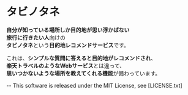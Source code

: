 
# タビノタネ

**自分が知っている場所しか目的地が思い浮かばない**  
**旅行に行きたい人**向けの  
**タビノタネ**という**目的地レコメンドサービス**です。  

これは、**シンプルな質問に答えると目的地がレコメンドされ**、   
**楽天トラベルのようなWebサービス**とは違って、   
**思いつかないような場所を教えてくれる機能**が備わっています。  
  
--
This software is released under the MIT License, see [LICENSE.txt]

